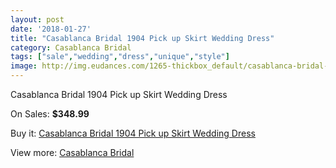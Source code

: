 ```yaml
---
layout: post
date: '2018-01-27'
title: "Casablanca Bridal 1904 Pick up Skirt Wedding Dress"
category: Casablanca Bridal
tags: ["sale","wedding","dress","unique","style"]
image: http://img.eudances.com/1265-thickbox_default/casablanca-bridal-1904-pick-up-skirt-wedding-dress.jpg
---
```

Casablanca Bridal 1904 Pick up Skirt Wedding Dress

On Sales: **$348.99**
<a href="https://www.eudances.com/en/casablanca-bridal/448-casablanca-bridal-1904-pick-up-skirt-wedding-dress.html"><amp-img layout="responsive" width="600" height="600" src="//img.eudances.com/1265-thickbox_default/casablanca-bridal-1904-pick-up-skirt-wedding-dress.jpg" alt="Casablanca Bridal 1904 Pick up Skirt Wedding Dress 0" /></a>
<a href="https://www.eudances.com/en/casablanca-bridal/448-casablanca-bridal-1904-pick-up-skirt-wedding-dress.html"><amp-img layout="responsive" width="600" height="600" src="//img.eudances.com/1267-thickbox_default/casablanca-bridal-1904-pick-up-skirt-wedding-dress.jpg" alt="Casablanca Bridal 1904 Pick up Skirt Wedding Dress 1" /></a>
<a href="https://www.eudances.com/en/casablanca-bridal/448-casablanca-bridal-1904-pick-up-skirt-wedding-dress.html"><amp-img layout="responsive" width="600" height="600" src="//img.eudances.com/1266-thickbox_default/casablanca-bridal-1904-pick-up-skirt-wedding-dress.jpg" alt="Casablanca Bridal 1904 Pick up Skirt Wedding Dress 2" /></a>

Buy it: [Casablanca Bridal 1904 Pick up Skirt Wedding Dress](https://www.eudances.com/en/casablanca-bridal/448-casablanca-bridal-1904-pick-up-skirt-wedding-dress.html "Casablanca Bridal 1904 Pick up Skirt Wedding Dress")

View more: [Casablanca Bridal](https://www.eudances.com/en/4-casablanca-bridal "Casablanca Bridal")
